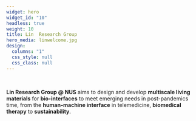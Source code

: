 ```yaml
---
widget: hero
widget_id: "10"
headless: true
weight: 10
title: Lin  Research Group
hero_media: linwelcome.jpg
design:
  columns: "1"
  css_style: null
  css_class: null
---
```

<br>

**Lin Research Group @ NUS** aims to design and develop **multiscale living materials** for **bio-interfaces** to meet emerging needs in post-pandemics time, from the **human-machine interface** in telemedicine, **biomedical therapy** to **sustainability**.
